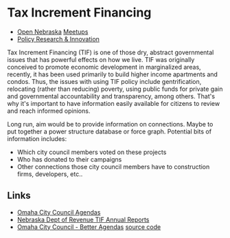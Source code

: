 # Tax Increment Financing

* [Open Nebraska](http://opennebraska.io) [Meetups](http://www.meetup.com/Open-Nebraska-Meetup/)
* [Policy Research & Innovation](http://www.prineb.org)

Tax Increment Financing (TIF) is one of those dry, abstract governmental
issues that has powerful effects on how we live. TIF was originally conceived
to promote economic development in marginalized areas, recently, it has been
used primarily to build higher income apartments and condos. Thus, the issues
with using TIF policy include gentrification, relocating (rather than
reducing) poverty, using public funds for private gain and governmental
accountability and transparency, among others. That's why it's important to
have information easily available for citizens to review and reach informed
opinions.

Long run, aim would be to provide information on connections. Maybe to put
together a power structure database or force graph. Potential bits of
information includes:

* Which city council members voted on these projects
* Who has donated to their campaigns
* Other connections those city council members have to construction firms, developers, etc..

## Links

* [Omaha City Council Agendas](http://www.cityofomaha.org/cityclerk/city-council/agendas)
* [Nebraska Dept of Revenue TIF Annual Reports](http://www.revenue.nebraska.gov/PAD/research/tif_reports.html)
* [Omaha City Council - Better Agendas](http://agendas.dataomaha.com/) [source code](https://github.com/mattdsteele/hackomaha-council-agendas)


